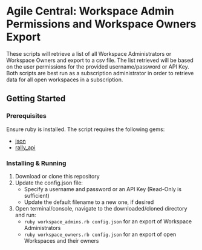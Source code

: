 # Agile Central: Workspace Admin Permissions and Workspace Owners Export

These scripts will retrieve a list of all Workspace Administrators or Workspace Owners and export to a csv file. The list retrieved will be based on the user permissions for the provided username/password or API Key. Both scripts are best run as a subscription administrator in order to retrieve data for all open workspaces in a subscription.

## Getting Started

### Prerequisites

Ensure ruby is installed. The script requires the following gems:

* [json](https://rubygems.org/gems/json)
* [rally_api](https://rubygems.org/gems/rally_api)

### Installing & Running

1. Download or clone this repository
2. Update the config.json file:
   - Specify a username and password or an API Key (Read-Only is sufficient)
   - Update the default filename to a new one, if desired
3. Open terminal/console, navigate to the downloaded/cloned directory and run:
   - `ruby workspace_admins.rb config.json` for an export of Workspace Administrators
   - `ruby workspace_owners.rb config.json` for an export of open Workspaces and their owners
